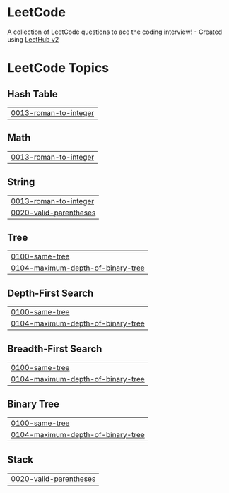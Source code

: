 # LeetCode
A collection of LeetCode questions to ace the coding interview! - Created using [LeetHub v2](https://github.com/arunbhardwaj/LeetHub-2.0)

<!---LeetCode Topics Start-->
# LeetCode Topics
## Hash Table
|  |
| ------- |
| [0013-roman-to-integer](https://github.com/mahendran29/LeetCode/tree/master/0013-roman-to-integer) |
## Math
|  |
| ------- |
| [0013-roman-to-integer](https://github.com/mahendran29/LeetCode/tree/master/0013-roman-to-integer) |
## String
|  |
| ------- |
| [0013-roman-to-integer](https://github.com/mahendran29/LeetCode/tree/master/0013-roman-to-integer) |
| [0020-valid-parentheses](https://github.com/mahendran29/LeetCode/tree/master/0020-valid-parentheses) |
## Tree
|  |
| ------- |
| [0100-same-tree](https://github.com/mahendran29/LeetCode/tree/master/0100-same-tree) |
| [0104-maximum-depth-of-binary-tree](https://github.com/mahendran29/LeetCode/tree/master/0104-maximum-depth-of-binary-tree) |
## Depth-First Search
|  |
| ------- |
| [0100-same-tree](https://github.com/mahendran29/LeetCode/tree/master/0100-same-tree) |
| [0104-maximum-depth-of-binary-tree](https://github.com/mahendran29/LeetCode/tree/master/0104-maximum-depth-of-binary-tree) |
## Breadth-First Search
|  |
| ------- |
| [0100-same-tree](https://github.com/mahendran29/LeetCode/tree/master/0100-same-tree) |
| [0104-maximum-depth-of-binary-tree](https://github.com/mahendran29/LeetCode/tree/master/0104-maximum-depth-of-binary-tree) |
## Binary Tree
|  |
| ------- |
| [0100-same-tree](https://github.com/mahendran29/LeetCode/tree/master/0100-same-tree) |
| [0104-maximum-depth-of-binary-tree](https://github.com/mahendran29/LeetCode/tree/master/0104-maximum-depth-of-binary-tree) |
## Stack
|  |
| ------- |
| [0020-valid-parentheses](https://github.com/mahendran29/LeetCode/tree/master/0020-valid-parentheses) |
<!---LeetCode Topics End-->